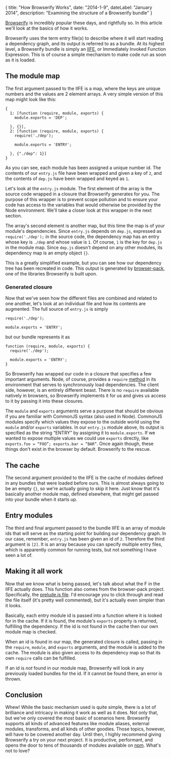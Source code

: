 {
	title: "How Browserify Works",
	date: "2014-1-9",
	dateLabel: "January 2014",
	description: "Examining the structure of a Browserify bundle"
}

[Browserify](https://github.com/substack/node-browserify/) is incredibly popular these days, and rightfully so. In this article we'll look at the basics of how it works.

Browserify uses the term entry file(s) to describe where it will start reading a dependency graph, and its output is referred to as a bundle. At its highest level, a Browserify bundle is simply an [IIFE](http://benalman.com/news/2010/11/immediately-invoked-function-expression/), or Immediately Invoked Function Expression. This is of course a simple mechanism to make code run as soon as it is loaded.

## The module map 
The first argument passed to the IIFE is a map, where the keys are unique numbers and the values are 2 element arrays. A very simple version of this map might look like this:

```
{
  1: [function (require, module, exports) {
    module.exports = 'DEP';

  }, {}],
  2: [function (require, module, exports) {
    require('./dep');

    module.exports = 'ENTRY';

  }, {"./dep": 1}]
}
```

As you can see, each module has been assigned a unique number id. The contents of our `entry.js` file have been wrapped and given a key of `2`, and the contents of `dep.js` have been wrapped and keyed as `1`.

Let's look at the `entry.js` module. The first element of the array is the source code wrapped in a closure that Browserify generates for you. The purpose of this wrapper is to prevent scope pollution and to ensure your code has access to the variables that would otherwise be provided by the Node environment. We'll take a closer look at this wrapper in the next section.

The array's second element is another map, but this time the map is of your module's dependencies. Since `entry.js` depends on `dep.js`, expressed as `require('./dep');` in the source code, the dependency map has an entry whose key is `./dep` and whose value is `1`. Of course, `1` is the key for `dep.js` in the module map. Since `dep.js` doesn't depend on any other modules, its dependency map is an empty object `{}`.

This is a greatly simplified example, but you can see how our dependency tree has been recreated in code. This output is generated by [browser-pack](https://github.com/substack/browser-pack), one of the libraries Browserify is built upon.

### Generated closure

Now that we've seen how the different files are combined and related to one another, let's look at an individual file and how its contents are augmented. The full source of `entry.js` is simply

```
require('./dep');

module.exports = 'ENTRY';
```

but our bundle represents it as 

```
function (require, module, exports) {
  require('./dep');
  
  module.exports = 'ENTRY';
}
```

So Browserify has wrapped our code in a closure that specifies a few important arguments. Node, of course, provides a `require` [method](http://nodejs.org/api/globals.html#globals_require) in its environment that serves to synchronously load dependencies. The client side, however, is an entirely different beast. There is no `require` available natively in browsers, so Browserify implements it for us and gives us access to it by passing it into these closures.

The `module` and `exports` arguments serve a purpose that should be obvious if you are familiar with CommonJS syntax (also used in Node). CommonJS modules specify which values they expose to the outside world using the `module` and/or `exports` variables. In our `entry.js` module above, its output is specified as the string “ENTRY” by assigning it to `module.exports`. If we wanted to expose multiple values we could use `exports` directly, like `exports.foo = “FOO”; exports.bar = “BAR”`. Once again though, these things don't exist in the browser by default. Browserify to the rescue.

## The cache

The second argument provided to the IIFE is the cache of modules defined in any bundles that were loaded before ours. This is almost always going to be an empty `{}`, so we're actually going to skip it here. Just know that it's basically another module map, defined elsewhere, that might get passed into your bundle when it starts up.

## Entry modules

The third and final argument passed to the bundle IIFE is an array of module ids that will serve as the starting point for building our dependency graph. In our case, remember, `entry.js` has been given an id of `2`. Therefore the third argument is `[2]`. It is an array because you can specify multiple entry files, which is apparently common for running tests, but not something I have seen a lot of.

## Making it all work

Now that we know what is being passed, let's talk about what the F in the IIFE actually does. This function also comes from the browser-pack project. Specifically, the [prelude.js file](https://github.com/substack/browser-pack/blob/d29fddc8a9207d5f967664935073b50971aff708/prelude.js). I'd encourage you to click through and read the file itself (it's pretty well commented), but it's actually even simpler than it looks.

Basically, each entry module id is passed into a function where it is looked for in the cache. If it is found, the module's `exports` property is returned, fulfilling the dependency. If the id is not found in the cache then our own module map is checked.

When an id is found in our map, the generated closure is called, passing in the `require`, `module`, and `exports` arguments, and the module is added to the cache. The module is also given access to its dependency map so that its own `require` calls can be fulfilled.

If an id is *not* found in our module map, Browserify will look in any previously loaded bundles for the id. If it cannot be found there, an error is thrown.

## Conclusion

Whew! While the basic mechanism used is quite simple, there is a lot of brilliance and intricacy in making it work as well as it does. Not only that, but we've only covered the most basic of scenarios here. Browserify supports all kinds of advanced features like module aliases, external modules, transforms, and all kinds of other goodies. Those topics, however, will have to be covered another day. Until then, I highly recommend giving Browserify a try on your next project. It is productive, performant, and opens the door to tens of thousands of modules available on [npm](http://npmjs.org). What's not to love?

